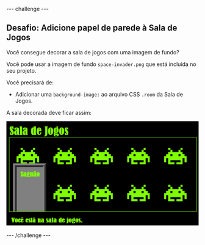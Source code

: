 \--- challenge \---

## Desafio: Adicione papel de parede à Sala de Jogos

Você consegue decorar a sala de jogos com uma imagem de fundo?

Você pode usar a imagem de fundo `space-invader.png` que está incluída no seu projeto.

Você precisará de:

+ Adicionar uma `background-image:` ao arquivo CSS `.room` da Sala de Jogos. 

A sala decorada deve ficar assim:

![captura de tela](images/rooms-games-finished.png)

\--- /challenge \---